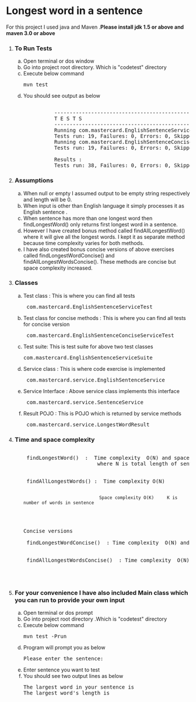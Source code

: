 <h1> Longest word in a sentence </h1>

For this project I used java and Maven .<b>Please install jdk 1.5 or above and maven 3.0 or above </b>

<ol type="1">
<li><h3>To Run Tests</h3>
<ol type="a">
  <li>Open terminal or dos  window</li>
  <li> Go into project root directory. Which is "codetest" directory</li>
  <li> Execute below command <pre>mvn test</pre></li>
  <li> You should see output as below <br>
    <pre> 
          -------------------------------------------------------
          T E S T S
          -------------------------------------------------------
          Running com.mastercard.EnglishSentenceServiceTest
          Tests run: 19, Failures: 0, Errors: 0, Skipped: 0, Time elapsed: 0.124 sec
          Running com.mastercard.EnglishSentenceConciseServiceTest
          Tests run: 19, Failures: 0, Errors: 0, Skipped: 0, Time elapsed: 0.013 sec<br>
          Results :
          Tests run: 38, Failures: 0, Errors: 0, Skipped: 0</pre></li>
  </ol></li>
  
   <li>
 
  <h3>Assumptions</h3>
  <ol type="a">
<li>When null or empty I assumed output to be empty string respectively and length will be 0.</li>
    <li>When input is other than English language it simply processes it as English sentence .</li>
    <li>When sentence has more than one longest word then findLongestWord() only returns first longest word in  a  sentence. </li>
   <li>However I have created bonus method called findAllLongestWord() where it will give all the longest words. I kept it as separate method because time complexity varies for both methods.</li>
<li>I have also created bonus concise versions of above exercises called findLongestWordConcise() and findAllLongestWordsConcise(). These methods are concise but space complexity increased.</li>
   </ol>
</li>
  
  <li>
 
  <h3>Classes</h3>
  <ol type="a">

   <li> Test class : This is where you can find all tests <pre> com.mastercard.EnglishSentenceServiceTest </pre> </li>
   <li> Test class for concise methods : This is where you can find all tests for concise version<pre> com.mastercard.EnglishSentenceConciseServiceTest </pre> </li>
   <li> Test suite: This is test suite for above two test classes <pre>com.mastercard.EnglishSentenceServiceSuite</pre></li>
   <li> Service class : This is where code exercise is implemented <pre> com.mastercard.service.EnglishSentenceService </pre> </li>
   <li> Service Interface : Above service class implements this interface<pre> com.mastercard.service.SentenceService </pre> </li>
   <li> Result POJO : This is POJO which is returned by service methods<pre> com.mastercard.service.LongestWordResult </pre> </li>
</ol>
</li>

 

<li>
  <h3>Time and space complexity</h3>
  <ol type="a">
    <pre>
    <li> findLongestWord()  :  Time complexity  O(N) and space complexity O(1) 
                        where N is total length of sentence</li>
    <li> findAllLongestWords() :  Time complexity O(N)  
                                                  
                                 Space complexity O(K)     K is number of words in sentence
   </li>
Concise versions
   <li> findLongestWordConcise()  : Time complexity  O(N) and space complexity O(N) </li>
  <li> findAllLongestWordsConcise()  : Time complexity  O(N) and space complexity O(N) </li>

   </pre>
  </ol>
</li>
  
  
 <li>         
<h3>For your convenience I have also included Main class which you can run to provide your own input </h3>
 <ol type="a">
   <li> Open terminal or dos prompt </li>
  <li> Go into project root directory .Which is "codetest" directory</li>
  <li> Execute below command  <pre>mvn test -Prun</pre></li>
  <li> Program will prompt you as below  <pre>Please enter the sentence:</pre></li>
  <li> Enter sentence you want to test </li>
  <li> You should see two output lines as below
  <pre>The largest word in your sentence is<br>The largest word's length is </pre>
  
  </li>
 </li>
 </ol>

</ol>



